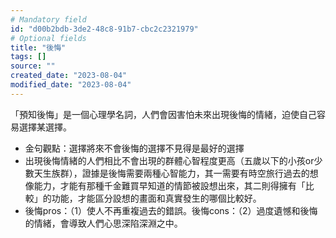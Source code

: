 ```yaml
---
# Mandatory field
id: "d00b2bdb-3de2-48c8-91b7-cbc2c2321979"
# Optional fields
title: "後悔"
tags: []
source: ""
created_date: "2023-08-04"
modified_date: "2023-08-04"
---
```

「預知後悔」是一個心理學名詞，人們會因害怕未來出現後悔的情緒，迫使自己容易選擇某選擇。
- 金句觀點：選擇將來不會後悔的選擇不見得是最好的選擇
- 出現後悔情緒的人們相比不會出現的群體心智程度更高（五歲以下的小孩or少數天生族群），證據是後悔需要兩種心智能力，其一需要有時空旅行過去的想像能力，才能有那種千金難買早知道的情節被設想出來，其二則得擁有「比較」的功能，才能區分設想的畫面和真實發生的哪個比較好。
- 後悔pros：（1）使人不再重複過去的錯誤。後悔cons：（2）過度遺憾和後悔的情緒，會導致人們心思深陷深淵之中。